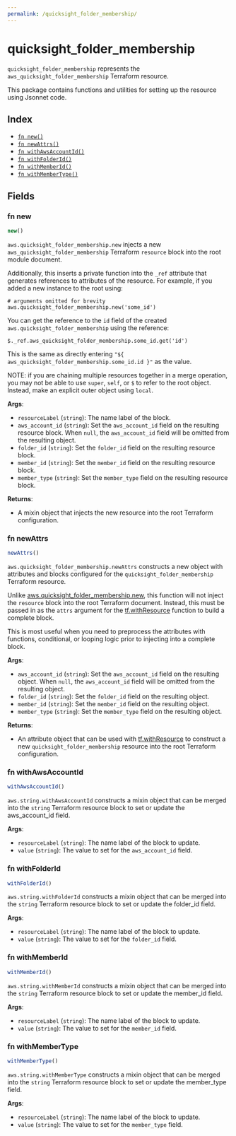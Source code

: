 ```yaml
---
permalink: /quicksight_folder_membership/
---
```


# quicksight_folder_membership

`quicksight_folder_membership` represents the `aws_quicksight_folder_membership` Terraform resource.



This package contains functions and utilities for setting up the resource using Jsonnet code.


## Index

* [`fn new()`](#fn-new)
* [`fn newAttrs()`](#fn-newattrs)
* [`fn withAwsAccountId()`](#fn-withawsaccountid)
* [`fn withFolderId()`](#fn-withfolderid)
* [`fn withMemberId()`](#fn-withmemberid)
* [`fn withMemberType()`](#fn-withmembertype)

## Fields

### fn new

```ts
new()
```


`aws.quicksight_folder_membership.new` injects a new `aws_quicksight_folder_membership` Terraform `resource`
block into the root module document.

Additionally, this inserts a private function into the `_ref` attribute that generates references to attributes of the
resource. For example, if you added a new instance to the root using:

    # arguments omitted for brevity
    aws.quicksight_folder_membership.new('some_id')

You can get the reference to the `id` field of the created `aws.quicksight_folder_membership` using the reference:

    $._ref.aws_quicksight_folder_membership.some_id.get('id')

This is the same as directly entering `"${ aws_quicksight_folder_membership.some_id.id }"` as the value.

NOTE: if you are chaining multiple resources together in a merge operation, you may not be able to use `super`, `self`,
or `$` to refer to the root object. Instead, make an explicit outer object using `local`.

**Args**:
  - `resourceLabel` (`string`): The name label of the block.
  - `aws_account_id` (`string`): Set the `aws_account_id` field on the resulting resource block. When `null`, the `aws_account_id` field will be omitted from the resulting object.
  - `folder_id` (`string`): Set the `folder_id` field on the resulting resource block.
  - `member_id` (`string`): Set the `member_id` field on the resulting resource block.
  - `member_type` (`string`): Set the `member_type` field on the resulting resource block.

**Returns**:
- A mixin object that injects the new resource into the root Terraform configuration.


### fn newAttrs

```ts
newAttrs()
```


`aws.quicksight_folder_membership.newAttrs` constructs a new object with attributes and blocks configured for the `quicksight_folder_membership`
Terraform resource.

Unlike [aws.quicksight_folder_membership.new](#fn-new), this function will not inject the `resource`
block into the root Terraform document. Instead, this must be passed in as the `attrs` argument for the
[tf.withResource](https://github.com/tf-libsonnet/core/tree/main/docs#fn-withresource) function to build a complete block.

This is most useful when you need to preprocess the attributes with functions, conditional, or looping logic prior to
injecting into a complete block.

**Args**:
  - `aws_account_id` (`string`): Set the `aws_account_id` field on the resulting object. When `null`, the `aws_account_id` field will be omitted from the resulting object.
  - `folder_id` (`string`): Set the `folder_id` field on the resulting object.
  - `member_id` (`string`): Set the `member_id` field on the resulting object.
  - `member_type` (`string`): Set the `member_type` field on the resulting object.

**Returns**:
  - An attribute object that can be used with [tf.withResource](https://github.com/tf-libsonnet/core/tree/main/docs#fn-withresource) to construct a new `quicksight_folder_membership` resource into the root Terraform configuration.


### fn withAwsAccountId

```ts
withAwsAccountId()
```

`aws.string.withAwsAccountId` constructs a mixin object that can be merged into the `string`
Terraform resource block to set or update the aws_account_id field.



**Args**:
  - `resourceLabel` (`string`): The name label of the block to update.
  - `value` (`string`): The value to set for the `aws_account_id` field.


### fn withFolderId

```ts
withFolderId()
```

`aws.string.withFolderId` constructs a mixin object that can be merged into the `string`
Terraform resource block to set or update the folder_id field.



**Args**:
  - `resourceLabel` (`string`): The name label of the block to update.
  - `value` (`string`): The value to set for the `folder_id` field.


### fn withMemberId

```ts
withMemberId()
```

`aws.string.withMemberId` constructs a mixin object that can be merged into the `string`
Terraform resource block to set or update the member_id field.



**Args**:
  - `resourceLabel` (`string`): The name label of the block to update.
  - `value` (`string`): The value to set for the `member_id` field.


### fn withMemberType

```ts
withMemberType()
```

`aws.string.withMemberType` constructs a mixin object that can be merged into the `string`
Terraform resource block to set or update the member_type field.



**Args**:
  - `resourceLabel` (`string`): The name label of the block to update.
  - `value` (`string`): The value to set for the `member_type` field.
